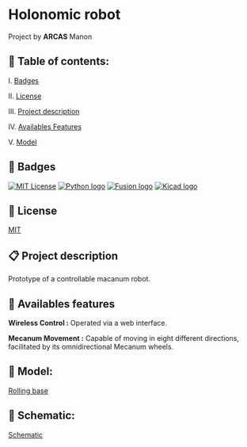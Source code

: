 # Holonomic robot

Project by  __ARCAS__ Manon

## 📌 Table of contents:

I. [Badges](#🎯-badges)

II. [License](#📑-license)

III. [Project description](#📋-project-description)

IV. [Availables Features](#🌟-availables-features)

V. [Model](#🔧-model)

## 🎯 Badges

[![MIT License](https://img.shields.io/badge/License-MIT-blue.svg)](https://choosealicense.com/licenses/mit/)
[![Python logo](https://img.shields.io/badge/Language-Python-green
)](https://www.php.net/)
[![Fusion logo](https://img.shields.io/badge/CAO-Fusion360-orange
)](https://www.php.net/)
[![Kicad logo](https://img.shields.io/badge/CAO-Kicad-orange
)](https://www.php.net/)

## 📑 License

[MIT](https://choosealicense.com/licenses/mit/)

## 📋 Project description

Prototype of a controllable macanum robot.

## 🌟 Availables features 

**Wireless Control :** Operated via a web interface.

**Mecanum Movement :** Capable of moving in eight different directions, facilitated by its omnidirectional Mecanum wheels.

## 🔧 Model:
[Rolling base](https://a360.co/3wuDI2a)

## 🔌 Schematic:
[Schematic](/shema_cablage.kicad_sch)
